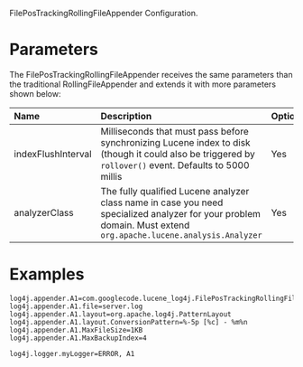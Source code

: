 FilePosTrackingRollingFileAppender Configuration.

# Parameters #

The FilePosTrackingRollingFileAppender receives the same parameters than the traditional RollingFileAppender and extends it with more parameters shown below:


| Name | Description | Optional |
|:-----|:------------|:---------|
| indexFlushInterval | Milliseconds that must pass before synchronizing Lucene index to disk (though it could also be triggered by `rollover()` event. Defaults to 5000 millis | Yes      |
| analyzerClass | The fully qualified Lucene analyzer class name in case you need specialized analyzer for your problem domain. Must extend `org.apache.lucene.analysis.Analyzer` | Yes      |


# Examples #

```
log4j.appender.A1=com.googlecode.lucene_log4j.FilePosTrackingRollingFileAppender
log4j.appender.A1.file=server.log
log4j.appender.A1.layout=org.apache.log4j.PatternLayout
log4j.appender.A1.layout.ConversionPattern=%-5p [%c] - %m%n
log4j.appender.A1.MaxFileSize=1KB
log4j.appender.A1.MaxBackupIndex=4

log4j.logger.myLogger=ERROR, A1
```